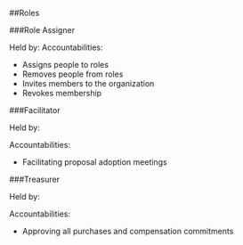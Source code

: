 ##Roles

###Role Assigner

Held by:
Accountabilities:

* Assigns people to roles
* Removes people from roles
* Invites members to the organization
* Revokes membership

###Facilitator

Held by:

Accountabilities:

* Facilitating proposal adoption meetings

###Treasurer

Held by:

Accountabilities:

* Approving all purchases and compensation commitments
